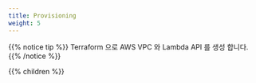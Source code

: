 ```yaml
---
title: Provisioning
weight: 5
---
```


{{% notice tip %}}
Terraform 으로 AWS VPC 와 Lambda API 를 생성 합니다.
{{% /notice %}}

{{% children %}}
